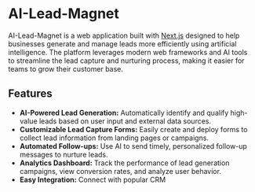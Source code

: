 # AI-Lead-Magnet

AI-Lead-Magnet is a web application built with [Next.js](https://nextjs.org/) designed to help businesses generate and manage leads more efficiently using artificial intelligence. The platform leverages modern web frameworks and AI tools to streamline the lead capture and nurturing process, making it easier for teams to grow their customer base.

## Features

- **AI-Powered Lead Generation:** Automatically identify and qualify high-value leads based on user input and external data sources.
- **Customizable Lead Capture Forms:** Easily create and deploy forms to collect lead information from landing pages or campaigns.
- **Automated Follow-ups:** Use AI to send timely, personalized follow-up messages to nurture leads.
- **Analytics Dashboard:** Track the performance of lead generation campaigns, view conversion rates, and analyze user behavior.
- **Easy Integration:** Connect with popular CRM
